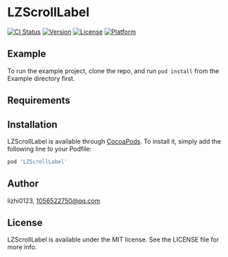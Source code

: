# LZScrollLabel

[![CI Status](https://img.shields.io/travis/lizhi0123/LZScrollLabel.svg?style=flat)](https://travis-ci.org/lizhi0123/LZScrollLabel)
[![Version](https://img.shields.io/cocoapods/v/LZScrollLabel.svg?style=flat)](https://cocoapods.org/pods/LZScrollLabel)
[![License](https://img.shields.io/cocoapods/l/LZScrollLabel.svg?style=flat)](https://cocoapods.org/pods/LZScrollLabel)
[![Platform](https://img.shields.io/cocoapods/p/LZScrollLabel.svg?style=flat)](https://cocoapods.org/pods/LZScrollLabel)

## Example

To run the example project, clone the repo, and run `pod install` from the Example directory first.

## Requirements

## Installation

LZScrollLabel is available through [CocoaPods](https://cocoapods.org). To install
it, simply add the following line to your Podfile:

```ruby
pod 'LZScrollLabel'
```

## Author

lizhi0123, 1056522750@qq.com

## License

LZScrollLabel is available under the MIT license. See the LICENSE file for more info.

